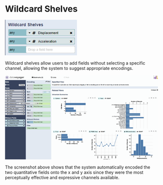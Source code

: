 # Wildcard Shelves

![Wildcard Shelves](../../.gitbook/assets/wildcardshelves.PNG)

Wildcard shelves allow users to add fields without selecting a specific channel, allowing the system to suggest appropriate encodings.

![](../../.gitbook/assets/wildcard_shelves.gif)

The screenshot above shows that the system automatically encoded the two quantitative fields onto the x and y axis since they were the most perceptually effective and expressive channels available.

